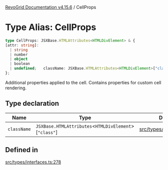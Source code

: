 [RevoGrid Documentation v4.15.6](README.md) / CellProps

# Type Alias: CellProps

```ts
type CellProps: JSXBase.HTMLAttributes<HTMLDivElement> & {
[attr: string]: 
  | string
  | number
  | object
  | boolean
  | undefined;   className: JSXBase.HTMLAttributes<HTMLDivElement>["class"];
};
```

Additional properties applied to the cell.
Contains properties for custom cell rendering.

## Type declaration

| Name | Type | Defined in |
| ------ | ------ | ------ |
| `className` | `JSXBase.HTMLAttributes`\<`HTMLDivElement`\>\[`"class"`\] | [src/types/interfaces.ts:279](https://github.com/revolist/revogrid/blob/8ab186c1ae2faee97d25784acff6dbf4187524f8/src/types/interfaces.ts#L279) |

## Defined in

[src/types/interfaces.ts:278](https://github.com/revolist/revogrid/blob/8ab186c1ae2faee97d25784acff6dbf4187524f8/src/types/interfaces.ts#L278)
